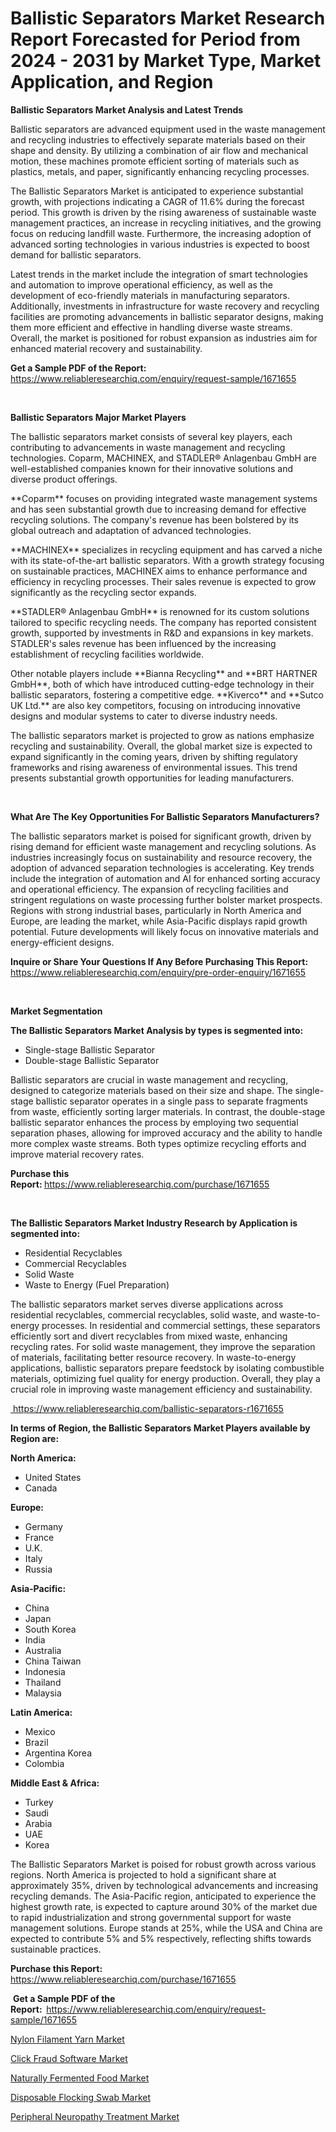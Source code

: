 <p><h1>Ballistic Separators Market Research Report Forecasted for Period from 2024 -  2031 by Market Type, Market Application, and Region</h1></p><p><strong>Ballistic Separators Market Analysis and Latest Trends</strong></p>
<p><p>Ballistic separators are advanced equipment used in the waste management and recycling industries to effectively separate materials based on their shape and density. By utilizing a combination of air flow and mechanical motion, these machines promote efficient sorting of materials such as plastics, metals, and paper, significantly enhancing recycling processes.</p><p>The Ballistic Separators Market is anticipated to experience substantial growth, with projections indicating a CAGR of 11.6% during the forecast period. This growth is driven by the rising awareness of sustainable waste management practices, an increase in recycling initiatives, and the growing focus on reducing landfill waste. Furthermore, the increasing adoption of advanced sorting technologies in various industries is expected to boost demand for ballistic separators.</p><p>Latest trends in the market include the integration of smart technologies and automation to improve operational efficiency, as well as the development of eco-friendly materials in manufacturing separators. Additionally, investments in infrastructure for waste recovery and recycling facilities are promoting advancements in ballistic separator designs, making them more efficient and effective in handling diverse waste streams. Overall, the market is positioned for robust expansion as industries aim for enhanced material recovery and sustainability.</p></p>
<p><strong>Get a Sample PDF of the Report:&nbsp;</strong> <a href="https://www.reliableresearchiq.com/enquiry/request-sample/1671655?utm_campaign=1870&utm_medium=2&utm_source=Github&utm_content=ia&utm_term=24122024&utm_id=ballistic-separators">https://www.reliableresearchiq.com/enquiry/request-sample/1671655</a></p>
<p>&nbsp;</p>
<p><strong>Ballistic Separators Major Market Players</strong></p>
<p><p>The ballistic separators market consists of several key players, each contributing to advancements in waste management and recycling technologies. Coparm, MACHINEX, and STADLER® Anlagenbau GmbH are well-established companies known for their innovative solutions and diverse product offerings.</p><p>**Coparm** focuses on providing integrated waste management systems and has seen substantial growth due to increasing demand for effective recycling solutions. The company's revenue has been bolstered by its global outreach and adaptation of advanced technologies.</p><p>**MACHINEX** specializes in recycling equipment and has carved a niche with its state-of-the-art ballistic separators. With a growth strategy focusing on sustainable practices, MACHINEX aims to enhance performance and efficiency in recycling processes. Their sales revenue is expected to grow significantly as the recycling sector expands.</p><p>**STADLER® Anlagenbau GmbH** is renowned for its custom solutions tailored to specific recycling needs. The company has reported consistent growth, supported by investments in R&D and expansions in key markets. STADLER's sales revenue has been influenced by the increasing establishment of recycling facilities worldwide.</p><p>Other notable players include **Bianna Recycling** and **BRT HARTNER GmbH**, both of which have introduced cutting-edge technology in their ballistic separators, fostering a competitive edge. **Kiverco** and **Sutco UK Ltd.** are also key competitors, focusing on introducing innovative designs and modular systems to cater to diverse industry needs.</p><p>The ballistic separators market is projected to grow as nations emphasize recycling and sustainability. Overall, the global market size is expected to expand significantly in the coming years, driven by shifting regulatory frameworks and rising awareness of environmental issues. This trend presents substantial growth opportunities for leading manufacturers.</p></p>
<p>&nbsp;</p>
<p><strong>What Are The Key Opportunities For Ballistic Separators Manufacturers?</strong></p>
<p><p>The ballistic separators market is poised for significant growth, driven by rising demand for efficient waste management and recycling solutions. As industries increasingly focus on sustainability and resource recovery, the adoption of advanced separation technologies is accelerating. Key trends include the integration of automation and AI for enhanced sorting accuracy and operational efficiency. The expansion of recycling facilities and stringent regulations on waste processing further bolster market prospects. Regions with strong industrial bases, particularly in North America and Europe, are leading the market, while Asia-Pacific displays rapid growth potential. Future developments will likely focus on innovative materials and energy-efficient designs.</p></p>
<p><strong>Inquire or Share Your Questions If Any Before Purchasing This Report:</strong> <a href="https://www.reliableresearchiq.com/enquiry/pre-order-enquiry/1671655?utm_campaign=1870&utm_medium=2&utm_source=Github&utm_content=ia&utm_term=24122024&utm_id=ballistic-separators">https://www.reliableresearchiq.com/enquiry/pre-order-enquiry/1671655</a></p>
<p>&nbsp;</p>
<p><strong>Market Segmentation</strong></p>
<p><strong>The Ballistic Separators Market Analysis by types is segmented into:</strong></p>
<p><ul><li>Single-stage Ballistic Separator</li><li>Double-stage Ballistic Separator</li></ul></p>
<p><p>Ballistic separators are crucial in waste management and recycling, designed to categorize materials based on their size and shape. The single-stage ballistic separator operates in a single pass to separate fragments from waste, efficiently sorting larger materials. In contrast, the double-stage ballistic separator enhances the process by employing two sequential separation phases, allowing for improved accuracy and the ability to handle more complex waste streams. Both types optimize recycling efforts and improve material recovery rates.</p></p>
<p><strong>Purchase this Report:&nbsp;</strong><a href="https://www.reliableresearchiq.com/purchase/1671655?utm_campaign=1870&utm_medium=2&utm_source=Github&utm_content=ia&utm_term=24122024&utm_id=ballistic-separators">https://www.reliableresearchiq.com/purchase/1671655</a></p>
<p>&nbsp;</p>
<p><strong>The Ballistic Separators Market Industry Research by Application is segmented into:</strong></p>
<p><ul><li>Residential Recyclables</li><li>Commercial Recyclables</li><li>Solid Waste</li><li>Waste to Energy (Fuel Preparation)</li></ul></p>
<p><p>The ballistic separators market serves diverse applications across residential recyclables, commercial recyclables, solid waste, and waste-to-energy processes. In residential and commercial settings, these separators efficiently sort and divert recyclables from mixed waste, enhancing recycling rates. For solid waste management, they improve the separation of materials, facilitating better resource recovery. In waste-to-energy applications, ballistic separators prepare feedstock by isolating combustible materials, optimizing fuel quality for energy production. Overall, they play a crucial role in improving waste management efficiency and sustainability.</p></p>
<p><a href="https://www.reliableresearchiq.com/ballistic-separators-r1671655?utm_campaign=1870&utm_medium=2&utm_source=Github&utm_content=ia&utm_term=24122024&utm_id=ballistic-separators">&nbsp;https://www.reliableresearchiq.com/ballistic-separators-r1671655</a></p>
<p><strong>In terms of Region, the Ballistic Separators Market Players available by Region are:</strong></p>
<p>
    <p> <strong> North America: </strong>
        <ul>
            <li>United States</li>
            <li>Canada</li>
        </ul>
        </p> 
    <p> <strong> Europe: </strong>
        <ul>
            <li>Germany</li>
            <li>France</li>
            <li>U.K.</li>
            <li>Italy</li>
            <li>Russia</li>
        </ul>
        </p> 
    <p> <strong> Asia-Pacific: </strong>
        <ul>
            <li>China</li>
            <li>Japan</li>
            <li>South Korea</li>
            <li>India</li>
            <li>Australia</li>
            <li>China Taiwan</li>
            <li>Indonesia</li>
            <li>Thailand</li>
            <li>Malaysia</li>
        </ul>
        </p> 
    <p> <strong> Latin America: </strong>
        <ul>
            <li>Mexico</li>
            <li>Brazil</li>
            <li>Argentina Korea</li>
            <li>Colombia</li>
        </ul>
        </p> 
    <p> <strong> Middle East & Africa: </strong>
        <ul>
            <li>Turkey</li>
            <li>Saudi</li>
            <li>Arabia</li>
            <li>UAE</li>
            <li>Korea</li>
        </ul>
    </p>
    </p>
<p><p>The Ballistic Separators Market is poised for robust growth across various regions. North America is projected to hold a significant share at approximately 35%, driven by technological advancements and increasing recycling demands. The Asia-Pacific region, anticipated to experience the highest growth rate, is expected to capture around 30% of the market due to rapid industrialization and strong governmental support for waste management solutions. Europe stands at 25%, while the USA and China are expected to contribute 5% and 5% respectively, reflecting shifts towards sustainable practices.</p></p>
<p><strong>Purchase this Report: </strong><a href="https://www.reliableresearchiq.com/purchase/1671655?utm_campaign=1870&utm_medium=2&utm_source=Github&utm_content=ia&utm_term=24122024&utm_id=ballistic-separators">https://www.reliableresearchiq.com/purchase/1671655</a></p>
<p>&nbsp;<strong>Get a Sample PDF of the Report:&nbsp;&nbsp;</strong><a href="https://www.reliableresearchiq.com/enquiry/request-sample/1671655?utm_campaign=1870&utm_medium=2&utm_source=Github&utm_content=ia&utm_term=24122024&utm_id=ballistic-separators">https://www.reliableresearchiq.com/enquiry/request-sample/1671655</a></p>
<p><strong></strong></p>
<p><p><a href="https://www.linkedin.com/pulse/a-mkt-nova-vc8zf?utm_campaign=1870&utm_medium=2&utm_source=Github&utm_content=ia&utm_term=24122024&utm_id=ballistic-separators">Nylon Filament Yarn Market</a></p><p><a href="https://www.linkedin.com/pulse/55-cagr-forecast-click-fraud-software-industry-from-2024-f1owe?utm_campaign=1870&utm_medium=2&utm_source=Github&utm_content=ia&utm_term=24122024&utm_id=ballistic-separators">Click Fraud Software Market</a></p><p><a href="https://www.linkedin.com/pulse/future-trends-naturally-fermented-food-market-2024-2031-99crf?utm_campaign=1870&utm_medium=2&utm_source=Github&utm_content=ia&utm_term=24122024&utm_id=ballistic-separators">Naturally Fermented Food Market</a></p><p><a href="https://github.com/toldenargelia86/Market-Research-Report-List-1/blob/main/disposable-flocking-swab-market.md?utm_campaign=1870&utm_medium=2&utm_source=Github&utm_content=ia&utm_term=24122024&utm_id=ballistic-separators">Disposable Flocking Swab Market</a></p><p><a href="https://www.linkedin.com/pulse/exploring-peripheral-neuropathy-treatment-market-size-share-w52we?utm_campaign=1870&utm_medium=2&utm_source=Github&utm_content=ia&utm_term=24122024&utm_id=ballistic-separators">Peripheral Neuropathy Treatment Market</a></p></p>